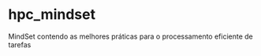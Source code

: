 hpc_mindset
===========

MindSet contendo as melhores práticas para o processamento eficiente de tarefas

